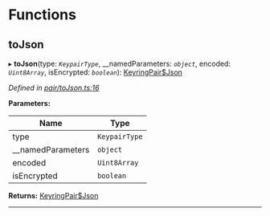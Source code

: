 

# Functions

<a id="tojson"></a>

##  toJson

▸ **toJson**(type: *`KeypairType`*, __namedParameters: *`object`*, encoded: *`Uint8Array`*, isEncrypted: *`boolean`*): [KeyringPair$Json](_types_.md#keyringpair_json)

*Defined in [pair/toJson.ts:16](https://github.com/polkadot-js/common/blob/fe0bd25/packages/keyring/src/pair/toJson.ts#L16)*

**Parameters:**

| Name | Type |
| ------ | ------ |
| type | `KeypairType` |
| __namedParameters | `object` |
| encoded | `Uint8Array` |
| isEncrypted | `boolean` |

**Returns:** [KeyringPair$Json](_types_.md#keyringpair_json)

___

